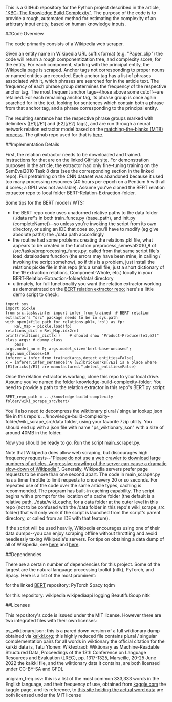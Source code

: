 This is a GitHub repository for the Python project described in the article, ["KBC: The Knowledge Build Complexity"](link). The purpose of the code is to provide a rough, automated method for estimating the complexity of an arbitrary input entity, based on human knowledge inputs.


##Code Overview

The code primarily consists of a Wikipedia web scraper.

Given an entity name in Wikipedia URL suffix format (e.g. "Paper_clip") the code will return a rough componentization tree, and complexity score, for the entity. For each component, starting with the principal entity, the Wikipedia page is scraped. Anchor tags not corresponding to proper nouns or named entities are recorded. Each anchor tag has a list of phrases associated with it, which phrases are searched for in the article text. The frequency of each phrase group determines the frequency of the respective anchor tag. The most frequent anchor tags--those above some cutoff--are retained. For each remaining anchor tag, its phrase group is once again searched for in the text, looking for sentences which contain both a phrase from that anchor tag, and a phrase corresponding to the principal entity.

The resulting sentence has the respective phrase groups marked with delimiters ([E1][/E1] and [E2][/E2] tags), and are run through a neural network relation extractor model based on the [matching-the-blanks (MTB) process](https://arxiv.org/pdf/1906.03158.pdf). The github repo used for that is [here](https://github.com/plkmo/BERT-Relation-Extraction).


##Implementation Details

First, the relation extractor needs to be downloaded and trained. Instructions for that are on the linked [GitHub site](https://github.com/plkmo/BERT-Relation-Extraction). For demonstration purposes in the article, the extractor had only fine-tuning training on the SemEval2010 Task 8 data (see the corresponding section in the linked repo). Full pretraining on the CNN dataset was abandoned because it used too many processing resources (40 hours per epoch on a Pentium 5 with all 4 cores; a GPU was not available). Assume you've cloned the BERT relation extractor repo to local folder BERT-Relation-Extraction-folder.

Some tips for the BERT model / WTS:
- the BERT repo code uses unadorned relative paths to the data folder (./data ref's in both train_funcs.py (base_path), and init.py (completeName))--so unless you're invoking the script from its own directory, or using an IDE that does so, you'll have to modify (eg give absolute paths) the ./data path accordingly
- the routine had some problems creating the relations.pkl file, what appears to be created in the function preprocess_semeval2010_8 of /src/tasks/preprocessing_funcs.py, called from that same script file's load_dataloaders function (the errors may have been mine, in calling / invoking the script somehow), so if this is a problem, just install the relations pickle file in this repo (it's a small file; just a short dictionary of the 19 extraction relations, Component-Whole, etc.) locally in your BERT-Relation-Extraction-folder/data/ directory
- ultimately, for full functionality you want the relation extractor working as demonstrated on the [BERT relation extractor repo](https://github.com/plkmo/BERT-Relation-Extraction); here's a little demo script to check:
```
import sys
import pickle
from src.tasks.infer import infer_from_trained	# BERT relation extractor's "src" package needs to be in sys.path
with open(<file path for relations.pkl>,'rb') as fp:
	Rel_Map = pickle.load(fp)
relations_dict = Rel_Map.idx2rel
print(relations_dict[x])	# should show "Product-Producer(e1,e2)"
class args:	# dummy class
	pass
args.model_no = 0; args.model_size='bert-base-uncased'; args.num_classes=19
inferer = infer_from_trained(args,detect_entities=False)
x = inferer.infer_sentence("A [E2]brickworks[/E2] is a place where [E1]bricks[/E1] are manufactured.",detect_entities=False)
```

Once the relation extractor is working, clone this repo to your local drive. Assume you've named the folder knowledge-build-complexity-folder. You need to provide a path to the relation extractor in this repo's BERT.py script:
```
BERT_repo_path = .../knowledge-build-complexity-folder/wiki_scrape_src/bert/
```
You'll also need to decompress the wiktionary plural / singular lookup json file in this repo's .../knowledge-build-complexity-folder/wiki_scrape_src/data folder, using your favorite 7zip utility. You should end up with a json file with name "ps_wiktionary.json" with a size of around 40MB in the folder.

Now you should be ready to go. Run the script main_scraper.py.

Note that Wikipedia does allow web scraping, but discourages high frequency requests--["Please do not use a web crawler to download large numbers of articles. Aggressive crawling of the server can cause a dramatic slow-down of Wikipedia."](https://en.wikipedia.org/wiki/Wikipedia:Database_download). Generally, Wikipedia servers prefer page requests to be more than one second apart. The code in main_scraper.py has a timer throttle to limit requests to once every 20 or so seconds. For repeated use of the code over the same article types, caching is recommended. The program has built-in caching capability. The script begins with a prompt for the location of a cache folder (the default is a relative path, ./data/wiki_cache, for a data folder at the outer level in this repo (not to be confused with the /data folder in this repo's wiki_scrape_src folder) that will only work if the script is launched from the script's parent directory, or called from an IDE with that feature).

If the script will be used heavily, Wikipedia encourages using one of their data dumps--you can enjoy scraping offline without throttling and avoid needlessly taxing Wikipedia's servers. For tips on obtaining a data dump of all of Wikipedia, see [here](https://www.online-tech-tips.com/computer-tips/how-to-download-wikipedia/) and [here](https://www.howtogeek.com/260023/how-to-download-wikipedia-for-offline-at-your-fingertips-reading/).


##Dependencies

There are a certain number of dependencies for this project. Some of the largest are the natural language processing toolkit (nltk), PyTorch, and Spacy. Here is a list of the most prominent:

for the linked [BERT](https://github.com/plkmo/BERT-Relation-Extraction) repository:
	PyTorch
	Spacy
	tqdm

for this repository:
	wikipedia
	wikipediaapi
	logging
	BeautifulSoup
	nltk


##Licenses

This repository's code is issued under the MIT license. However there are two integrated files with their own licenses:

ps_wiktionary.json:
	this is a pared down version of a full wiktionary dump obtained via [kaikki.org](https://kaikki.org/dictionary/index.html); this highly reduced file contains plural / singular complementation pairs for all words in wiktionary
	the official citation for the kaikki data is, Tatu Ylonen: Wiktextract: Wiktionary as Machine-Readable Structured Data, Proceedings of the 13th Conference on Language Resources and Evaluation (LREC), pp. 1317-1325, Marseille, 20-25 June 2022
	the kaikki file, and the wiktionary data it contains, are both licensed under CC-BY-SA and GFDL

unigram_freq.csv:
	this is a list of the most common 333,333 words in the English language, and their frequency of use, obtained from [kaggle.com](https://www.kaggle.com/rtatman/english-word-frequency)
	the kaggle page, and its reference, to [this site holding the actual word data](https://norvig.com/ngrams/) are both licensed under the MIT license



